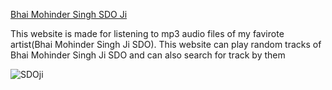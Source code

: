 [Bhai Mohinder Singh SDO Ji](https://sdoji.xyz)

This website is made for listening to mp3 audio files of my favirote artist(Bhai Mohinder Singh Ji SDO).
This website can play random tracks of Bhai Mohinder Singh Ji SDO and can also search for track by them

![SDOji](https://user-images.githubusercontent.com/73843250/153105820-f483a165-86e1-40e6-a43f-206935b764e7.JPG)
